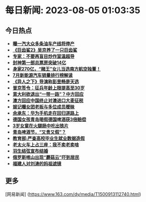 
# 每日新闻: 2023-08-05 01:03:35
## 今日热点

- **[曝一汽大众多条油车产线将停产](https://www.163.com/search?keyword=%E6%9B%9D%E4%B8%80%E6%B1%BD%E5%A4%A7%E4%BC%97%E5%A4%9A%E6%9D%A1%E6%B2%B9%E8%BD%A6%E4%BA%A7%E7%BA%BF%E5%B0%86%E5%81%9C%E4%BA%A7)**
- **[《巨齿鲨2》吴京养了一只巨齿鲨](https://www.163.com/search?keyword=%E3%80%8A%E5%B7%A8%E9%BD%BF%E9%B2%A82%E3%80%8B%E5%90%B4%E4%BA%AC%E5%85%BB%E4%BA%86%E4%B8%80%E5%8F%AA%E5%B7%A8%E9%BD%BF%E9%B2%A8)**
- **[专家：不要再盲目炒作室温超导](https://www.163.com/search?keyword=%E4%B8%93%E5%AE%B6%EF%BC%9A%E4%B8%8D%E8%A6%81%E5%86%8D%E7%9B%B2%E7%9B%AE%E7%82%92%E4%BD%9C%E5%AE%A4%E6%B8%A9%E8%B6%85%E5%AF%BC)**
- **[封神第一部总票房突破14亿](https://www.163.com/search?keyword=%E5%B0%81%E7%A5%9E%E7%AC%AC%E4%B8%80%E9%83%A8%E6%80%BB%E7%A5%A8%E6%88%BF%E7%AA%81%E7%A0%B414%E4%BA%BF)**
- **[身家270亿，“赌王”女儿当选南方航空独董！](https://www.163.com/search?keyword=%E8%BA%AB%E5%AE%B6270%E4%BA%BF%EF%BC%8C%E2%80%9C%E8%B5%8C%E7%8E%8B%E2%80%9D%E5%A5%B3%E5%84%BF%E5%BD%93%E9%80%89%E5%8D%97%E6%96%B9%E8%88%AA%E7%A9%BA%E7%8B%AC%E8%91%A3%EF%BC%81)**
- **[7月新能源汽车销量排行榜解读](https://www.163.com/search?keyword=7%E6%9C%88%E6%96%B0%E8%83%BD%E6%BA%90%E6%B1%BD%E8%BD%A6%E9%94%80%E9%87%8F%E6%8E%92%E8%A1%8C%E6%A6%9C%E8%A7%A3%E8%AF%BB)**
- **[《异人之下》导演称彭昱畅是天选](https://www.163.com/search?keyword=%E3%80%8A%E5%BC%82%E4%BA%BA%E4%B9%8B%E4%B8%8B%E3%80%8B%E5%AF%BC%E6%BC%94%E7%A7%B0%E5%BD%AD%E6%98%B1%E7%95%85%E6%98%AF%E5%A4%A9%E9%80%89)**
- **[普京签令：征兵年龄上限提高至30岁](https://www.163.com/search?keyword=%E6%99%AE%E4%BA%AC%E7%AD%BE%E4%BB%A4%EF%BC%9A%E5%BE%81%E5%85%B5%E5%B9%B4%E9%BE%84%E4%B8%8A%E9%99%90%E6%8F%90%E9%AB%98%E8%87%B330%E5%B2%81)**
- **[意大利欲退出“一带一路”？中方回应](https://www.163.com/search?keyword=%E6%84%8F%E5%A4%A7%E5%88%A9%E6%AC%B2%E9%80%80%E5%87%BA%E2%80%9C%E4%B8%80%E5%B8%A6%E4%B8%80%E8%B7%AF%E2%80%9D%EF%BC%9F%E4%B8%AD%E6%96%B9%E5%9B%9E%E5%BA%94)**
- **[澳方回应中国终止对澳进口大麦征税](https://www.163.com/search?keyword=%E6%BE%B3%E6%96%B9%E5%9B%9E%E5%BA%94%E4%B8%AD%E5%9B%BD%E7%BB%88%E6%AD%A2%E5%AF%B9%E6%BE%B3%E8%BF%9B%E5%8F%A3%E5%A4%A7%E9%BA%A6%E5%BE%81%E7%A8%8E)**
- **[娱记曝女团老板与多位成员暧昧](https://www.163.com/search?keyword=%E5%A8%B1%E8%AE%B0%E6%9B%9D%E5%A5%B3%E5%9B%A2%E8%80%81%E6%9D%BF%E4%B8%8E%E5%A4%9A%E4%BD%8D%E6%88%90%E5%91%98%E6%9A%A7%E6%98%A7)**
- **[余承东：华为手机走在回归道路上](https://www.163.com/search?keyword=%E4%BD%99%E6%89%BF%E4%B8%9C%EF%BC%9A%E5%8D%8E%E4%B8%BA%E6%89%8B%E6%9C%BA%E8%B5%B0%E5%9C%A8%E5%9B%9E%E5%BD%92%E9%81%93%E8%B7%AF%E4%B8%8A)**
- **[德国女孩青岛喝假德国啤酒获3倍赔偿](https://www.163.com/search?keyword=%E5%BE%B7%E5%9B%BD%E5%A5%B3%E5%AD%A9%E9%9D%92%E5%B2%9B%E5%96%9D%E5%81%87%E5%BE%B7%E5%9B%BD%E5%95%A4%E9%85%92%E8%8E%B73%E5%80%8D%E8%B5%94%E5%81%BF)**
- **[3岁女童在火腿肠中吃出铁片](https://www.163.com/search?keyword=3%E5%B2%81%E5%A5%B3%E7%AB%A5%E5%9C%A8%E7%81%AB%E8%85%BF%E8%82%A0%E4%B8%AD%E5%90%83%E5%87%BA%E9%93%81%E7%89%87)**
- **[青岛啤酒节，“又贵又假”？](https://www.163.com/search?keyword=%E9%9D%92%E5%B2%9B%E5%95%A4%E9%85%92%E8%8A%82%EF%BC%8C%E2%80%9C%E5%8F%88%E8%B4%B5%E5%8F%88%E5%81%87%E2%80%9D%EF%BC%9F)**
- **[教育部:严查高校毕业生就业数据造假](https://www.163.com/search?keyword=%E6%95%99%E8%82%B2%E9%83%A8%3A%E4%B8%A5%E6%9F%A5%E9%AB%98%E6%A0%A1%E6%AF%95%E4%B8%9A%E7%94%9F%E5%B0%B1%E4%B8%9A%E6%95%B0%E6%8D%AE%E9%80%A0%E5%81%87)**
- **[老太火车上占三座：我不卖老卖啥](https://www.163.com/search?keyword=%E8%80%81%E5%A4%AA%E7%81%AB%E8%BD%A6%E4%B8%8A%E5%8D%A0%E4%B8%89%E5%BA%A7%EF%BC%9A%E6%88%91%E4%B8%8D%E5%8D%96%E8%80%81%E5%8D%96%E5%95%A5)**
- **[羽生结弦宣布结婚](https://www.163.com/search?keyword=%E7%BE%BD%E7%94%9F%E7%BB%93%E5%BC%A6%E5%AE%A3%E5%B8%83%E7%BB%93%E5%A9%9A)**
- **[俄罗斯喀山出现“蘑菇云”吓到居民](https://www.163.com/search?keyword=%E4%BF%84%E7%BD%97%E6%96%AF%E5%96%80%E5%B1%B1%E5%87%BA%E7%8E%B0%E2%80%9C%E8%98%91%E8%8F%87%E4%BA%91%E2%80%9D%E5%90%93%E5%88%B0%E5%B1%85%E6%B0%91)**
- **[福建人对刘涛的妈祖滤镜](https://www.163.com/search?keyword=%E7%A6%8F%E5%BB%BA%E4%BA%BA%E5%AF%B9%E5%88%98%E6%B6%9B%E7%9A%84%E5%A6%88%E7%A5%96%E6%BB%A4%E9%95%9C)**

## 更多
[网易新闻] (https://www.163.com/dy/media/T1500913112740.html)
